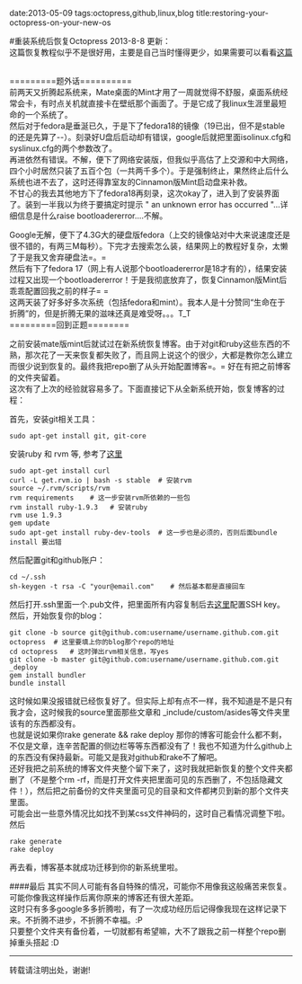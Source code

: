 date:2013-05-09
tags:octopress,github,linux,blog
title:restoring-your-octopress-on-your-new-os
<!---->
#重装系统后恢复Octopress
2013-8-8 更新：  
这篇恢复教程似乎不是很好用，主要是自己当时懂得更少，如果需要可以看看[这篇](/blog/wtf-three-days/#octopress)   
<br>
  
=========题外话==========  
前两天又折腾起系统来，Mate桌面的Mint才用了一周就觉得不舒服，桌面系统经常会卡，有时点关机就直接卡在壁纸那个画面了。于是它成了我linux生涯里最短命的一个系统了。  
然后对于fedora是垂涎已久，于是下了fedora18的镜像（19已出，但不是stable的还是先算了--）。刻录好U盘后启动却有错误，google后就把里面isolinux.cfg和syslinux.cfg的两个参数改了。  
再进依然有错误。不解，便下了网络安装版，但我似乎高估了上交源和中大网络，四个小时居然只装了五百个包（一共两千多个）。于是强制终止，果然终止后什么系统也进不去了，这时还得靠室友的Cinnamon版Mint启动盘来补救。  
不甘心的我去其他地方下了fedora18再刻录，这次okay了，进入到了安装界面了。装到一半我以为终于要搞定时提示 " an unknown error has occurred "...详细信息是什么raise bootloadererror....不解。  
<!--more-->
Google无解，便下了4.3G大的硬盘版fedora（上交的镜像站对中大来说速度还是很不错的，有两三M每秒）。下完才去搜索怎么装，结果网上的教程好复杂，太懒了于是我又舍弃硬盘法=。=  
然后有下了fedora 17（网上有人说那个bootloadererror是18才有的），结果安装过程又出现一个bootloadererror！于是我彻底放弃了，恢复Cinnamon版Mint后乖乖配置回我之前的样子= =  
这两天装了好多好多次系统（包括fedora和mint）。我本人是十分赞同“生命在于折腾”的，但是折腾无果的滋味还真是难受呀。。。T_T  
=========回到正题========  

之前安装mate版mint后就试过在新系统恢复博客。由于对git和ruby这些东西的不熟，那次花了一天来恢复都失败了，而且网上说这个的很少，大都是教你怎么建立而很少说到恢复的。最终我把repo删了从头开始配置博客=。= 好在有把之前博客的文件夹留着。  
这次有了上次的经验就容易多了。下面直接记下从全新系统开始，恢复博客的过程：  
  
首先，安装git相关工具：

    sudo apt-get install git, git-core

安装ruby 和 rvm 等, 参考了<a href="http://www.verydemo.com/demo_c167_i2736.html" target="_blank">这里</a>

    sudo apt-get install curl
    curl -L get.rvm.io | bash -s stable  # 安装rvm
    source ~/.rvm/scripts/rvm
    rvm requirements    # 这一步安装rvm所依赖的一些包
    rvm install ruby-1.9.3   # 安装ruby
    rvm use 1.9.3
    gem update
    sudo apt-get install ruby-dev-tools  # 这一步也是必须的，否则后面bundle install 要出错

然后配置git和github账户：

    cd ~/.ssh
    sh-keygen -t rsa -C "your@email.com"    # 然后基本都是直接回车

然后打开.ssh里面一个.pub文件，把里面所有内容复制后去<a href="https://github.com/settings/ssh" target="_blank">这里</a>配置SSH key。  
然后，开始恢复你的blog：

    git clone -b source git@github.com:username/username.github.com.git octopress  # 这里要填上你的blog那个repo的地址
    cd octopress   # 这时弹出rvm相关信息，写yes
    git clone -b master git@github.com:username/username.github.com.git _deploy
    gem install bundler
    bundle install

这时候如果没报错就已经恢复好了。但实际上却有点不一样，我不知道是不是只有我才会，这时候我的source里面那些文章和 _include/custom/asides等文件夹里该有的东西都没有。  
也就是说如果你rake generate && rake deploy 那你的博客可能会什么都不剩，不仅是文章，连辛苦配置的侧边栏等等东西都没有了！我也不知道为什么github上的东西没有保持最新。可能又是我对github和rake不了解吧。  
还好我把之前系统的博客文件夹整个留下来了，这时我就把新恢复的整个文件夹都删了（不是整个rm -rf，而是打开文件夹把里面可见的东西删了，不包括隐藏文件！），然后把之前备份的文件夹里面可见的目录和文件都拷贝到新的那个文件夹里面。  
可能会出一些意外情况比如找不到某css文件神码的，这时自己看情况调整下啦。  
然后

    rake generate
    rake deploy

再去看，博客基本就成功迁移到你的新系统里啦。  

####最后
其实不同人可能有各自特殊的情况，可能你不用像我这般痛苦来恢复。可能你像我这样操作后离你原来的博客还有很大差距。  
这时只有多多google多多折腾啦，有了一次成功经历后记得像我现在这样记录下来。不折腾不进步，不折腾不幸福。:P  
只要整个文件夹有备份着，一切就都有希望嘛，大不了跟我之前一样整个repo删掉重头搭起 :D
   
   
---
转载请注明出处，谢谢!
